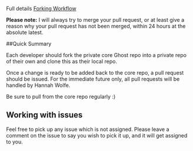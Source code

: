 Full details
[Forking Workflow](http://www.atlassian.com/git/workflows#!workflow-forking)

**Please note:** I will always try to merge your pull request, or at least give a reason why your pull request has not been merged, within 24 hours at the absolute latest.

##Quick Summary

Each developer should fork the private core Ghost repo into a private repo of their own and clone this as their local repo.

Once a change is ready to be added back to the core repo, a pull request should be issued. For the immediate future only, all pull requests will be handled by Hannah Wolfe.

Be sure to pull from the core repo regularly :)

## Working with issues

Feel free to pick up any issue which is not assigned. Please leave a comment on the issue to say you wish to pick it up, and it will get assigned to you.